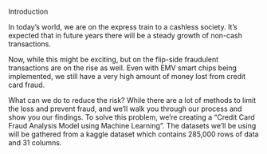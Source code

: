 Introduction

In today’s world, we are on the express train to a cashless society. It’s expected that in future years there will be a steady growth of non-cash transactions.

Now, while this might be exciting, but on the flip-side fraudulent transactions are on the rise as well. Even with EMV smart chips being implemented, we still have a very high amount of money lost from credit card fraud.

What can we do to reduce the risk? While there are a lot of methods to limit the loss and prevent fraud, and we’ll walk you through our process and show you our findings. To solve this problem, we’re creating a “Credit Card Fraud Analysis Model using Machine Learning”. The datasets we’ll be using will be gathered from a kaggle dataset which contains 285,000 rows of data and 31 columns.
